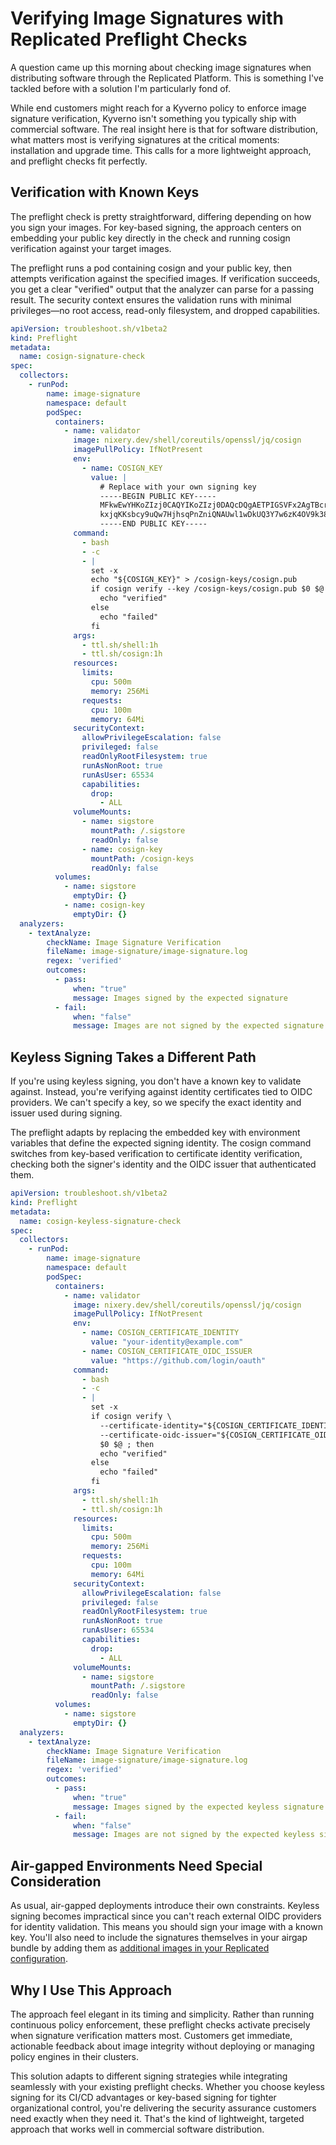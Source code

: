 # Verifying Image Signatures with Replicated Preflight Checks

A question came up this morning about checking image signatures when distributing software through the Replicated Platform. This is something I've tackled before with a solution I'm particularly fond of.

While end customers might reach for a Kyverno policy to enforce image signature verification, Kyverno isn't something you typically ship with commercial software. The real insight here is that for software distribution, what matters most is verifying signatures at the critical moments: installation and upgrade time. This calls for a more lightweight approach, and preflight checks fit perfectly.

## Verification with Known Keys

The preflight check is pretty straightforward, differing depending on how you sign your images. For key-based signing, the approach centers on embedding your public key directly in the check and running cosign verification against your target images.

The preflight runs a pod containing cosign and your public key, then attempts verification against the specified images. If verification succeeds, you get a clear "verified" output that the analyzer can parse for a passing result. The security context ensures the validation runs with minimal privileges—no root access, read-only filesystem, and dropped capabilities.

```yaml
apiVersion: troubleshoot.sh/v1beta2
kind: Preflight
metadata:
  name: cosign-signature-check
spec:
  collectors:
    - runPod:
        name: image-signature
        namespace: default
        podSpec:
          containers:
            - name: validator
              image: nixery.dev/shell/coreutils/openssl/jq/cosign
              imagePullPolicy: IfNotPresent
              env:
                - name: COSIGN_KEY
                  value: |
                    # Replace with your own signing key
                    -----BEGIN PUBLIC KEY-----
                    MFkwEwYHKoZIzj0CAQYIKoZIzj0DAQcDQgAETPIGSVFx2AgTBcr+bZ8DNAMql4fW
                    kxjqKKsbcy9uQw7HjhsqPnZniQNAUwl1wDkUQ3Y7w6zK4OV9k38DT9bmow==
                    -----END PUBLIC KEY-----
              command:
                - bash
                - -c
                - |
                  set -x
                  echo "${COSIGN_KEY}" > /cosign-keys/cosign.pub
                  if cosign verify --key /cosign-keys/cosign.pub $0 $@ ; then
                    echo "verified"
                  else
                    echo "failed"
                  fi
              args:
                - ttl.sh/shell:1h
                - ttl.sh/cosign:1h
              resources:
                limits:
                  cpu: 500m
                  memory: 256Mi
                requests:
                  cpu: 100m
                  memory: 64Mi
              securityContext:
                allowPrivilegeEscalation: false
                privileged: false
                readOnlyRootFilesystem: true
                runAsNonRoot: true
                runAsUser: 65534
                capabilities:
                  drop:
                    - ALL
              volumeMounts:
                - name: sigstore
                  mountPath: /.sigstore
                  readOnly: false
                - name: cosign-key
                  mountPath: /cosign-keys
                  readOnly: false
          volumes:
            - name: sigstore
              emptyDir: {}
            - name: cosign-key
              emptyDir: {}
  analyzers:
    - textAnalyze:
        checkName: Image Signature Verification
        fileName: image-signature/image-signature.log
        regex: 'verified'
        outcomes:
          - pass:
              when: "true"
              message: Images signed by the expected signature
          - fail:
              when: "false"
              message: Images are not signed by the expected signature
```

## Keyless Signing Takes a Different Path

If you're using keyless signing, you don't have a known key to validate against. Instead, you're verifying against identity certificates tied to OIDC providers. We can't specify a key, so we specify the exact identity and issuer used during signing.

The preflight adapts by replacing the embedded key with environment variables that define the expected signing identity. The cosign command switches from key-based verification to certificate identity verification, checking both the signer's identity and the OIDC issuer that authenticated them.

```yaml
apiVersion: troubleshoot.sh/v1beta2
kind: Preflight
metadata:
  name: cosign-keyless-signature-check
spec:
  collectors:
    - runPod:
        name: image-signature
        namespace: default
        podSpec:
          containers:
            - name: validator
              image: nixery.dev/shell/coreutils/openssl/jq/cosign
              imagePullPolicy: IfNotPresent
              env:
                - name: COSIGN_CERTIFICATE_IDENTITY
                  value: "your-identity@example.com"
                - name: COSIGN_CERTIFICATE_OIDC_ISSUER
                  value: "https://github.com/login/oauth"
              command:
                - bash
                - -c
                - |
                  set -x
                  if cosign verify \
                    --certificate-identity="${COSIGN_CERTIFICATE_IDENTITY}" \
                    --certificate-oidc-issuer="${COSIGN_CERTIFICATE_OIDC_ISSUER}" \
                    $0 $@ ; then
                    echo "verified"
                  else
                    echo "failed"
                  fi
              args:
                - ttl.sh/shell:1h
                - ttl.sh/cosign:1h
              resources:
                limits:
                  cpu: 500m
                  memory: 256Mi
                requests:
                  cpu: 100m
                  memory: 64Mi
              securityContext:
                allowPrivilegeEscalation: false
                privileged: false
                readOnlyRootFilesystem: true
                runAsNonRoot: true
                runAsUser: 65534
                capabilities:
                  drop:
                    - ALL
              volumeMounts:
                - name: sigstore
                  mountPath: /.sigstore
                  readOnly: false
          volumes:
            - name: sigstore
              emptyDir: {}
  analyzers:
    - textAnalyze:
        checkName: Image Signature Verification
        fileName: image-signature/image-signature.log
        regex: 'verified'
        outcomes:
          - pass:
              when: "true"
              message: Images signed by the expected keyless signature
          - fail:
              when: "false"
              message: Images are not signed by the expected keyless signature
```

## Air-gapped Environments Need Special Consideration

As usual, air-gapped deployments introduce their own constraints. Keyless signing becomes impractical since you can't reach external OIDC providers for identity validation. This means you should sign your image with a known key. You'll also need to include the signatures themselves in your airgap bundle by adding them as [additional images in your Replicated configuration](https://docs.replicated.com/vendor/operator-defining-additional-images).

## Why I Use This Approach

The approach feel elegant in its timing and simplicity. Rather than running continuous policy enforcement, these preflight checks activate precisely when signature verification matters most. Customers get immediate, actionable feedback about image integrity without deploying or managing policy engines in their clusters.

This solution adapts to different signing strategies while integrating seamlessly with your existing preflight checks. Whether you choose keyless signing for its CI/CD advantages or key-based signing for tighter organizational control, you're delivering the security assurance customers need exactly when they need it. That's the kind of lightweight, targeted approach that works well in commercial software distribution.
